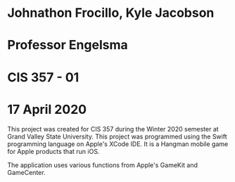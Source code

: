 # Johnathon Frocillo, Kyle Jacobson
# Professor Engelsma
# CIS 357 - 01
# 17 April 2020

This project was created for CIS 357 during the Winter 2020 semester at Grand Valley State University.
This project was programmed using the Swift programming language on Apple's XCode IDE.
It is a Hangman mobile game for Apple products that run iOS.

The application uses various functions from Apple's GameKit and GameCenter.
